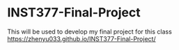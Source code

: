 # INST377-Final-Project
This will be used to develop my final project for this class
https://zhenyu033.github.io/INST377-Final-Project/
